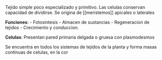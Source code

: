 Tejido simple poco especializado y primitivo. Las celulas conservan capacidad de dividirse.
Se origina de [[meristemos]] apicales o laterales

**Funciones**:
	- Fotosintesis 
	- Almacen de sustancias 
	- Regeneracion de tejidos
	- Crecimiento y conduccion.

**Celulas**:
Presentan pared primaria delgada o gruesa con plasmodesmos 

Se encuentra en todos los sistemas de tejidos de la planta y forma masas continuas de celulas, en la cor